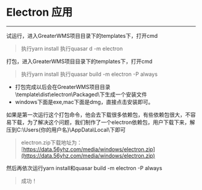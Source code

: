 # Electron 应用

---
试运行，进入GreaterWMS项目目录下的templates下，打开cmd
> 执行yarn install
> 执行quasar d -m electron

打包，进入GreaterWMS项目目录下的templates下，打开cmd

> 执行yarn install
> 执行quasar build -m electron -P always

- 打包完成以后会在GreaterWMS项目目录\template\dist\electron\Packaged\下生成一个安装文件
- windows下面是exe,mac下面是dmg，直接点击安装即可。

 如果是第一次运行这个打包命令，他会去下载很多依赖包，有些依赖包很大，不容易下载，为了解决这个问题，我们制作了一个electron依赖包，用户下载下来，解压到C:\Users\{你的用户名}\AppData\Local\下即可

> electron.zip下载地址为： [https://data.56yhz.com/media/windows/electron.zip](https://data.56yhz.com/media/windows/electron.zip)

然后再依次运行yarn install和quasar build -m electron -P always

> 成功！